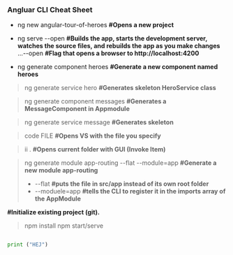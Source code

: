 ### Angluar CLI Cheat Sheet
* ng new angular-tour-of-heroes   **#Opens a new project**

* ng serve --open                 **#Builds the app, starts the development server, watches the source files, and rebuilds the app as you make changes**
...--open                      **#Flag that opens a browser to http://localhost:4200**

* ng generate component heroes    **#Generate a new component named heroes**

> ng generate service hero        **#Generates skeleton HeroService class**

> ng generate component messages  **#Generates a MessageComponent in Appmodule**

> ng generate service message     **#Generates skeleton**
	
> code FILE                       **#Opens VS with the file you specify**

> ii .                            **#Opens current folder with GUI (Invoke Item)**


> ng generate module app-routing --flat --module=app	**#Generate a new module app-routing**
> * --flat **#puts the file in src/app instead of its own root folder**
> * --moduele=app **#tells the CLI to register it in the imports array of the AppModule**
	
**#Initialize existing project (git).**
> npm install
> npm start/serve 

```python

print ("HEJ")
```
